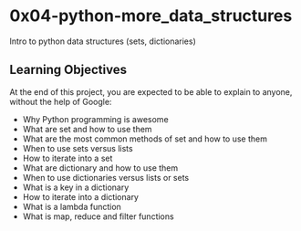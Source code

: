# 0x04-python-more_data_structures
Intro to python data structures (sets, dictionaries)

## Learning Objectives
At the end of this project, you are expected to be able to explain to anyone, without the help of Google:

* Why Python programming is awesome
* What are set and how to use them
* What are the most common methods of set and how to use them
* When to use sets versus lists
* How to iterate into a set
* What are dictionary and how to use them
* When to use dictionaries versus lists or sets
* What is a key in a dictionary
* How to iterate into a dictionary
* What is a lambda function
* What is map, reduce and filter functions
